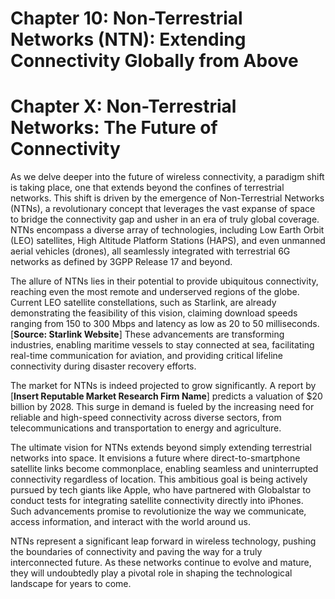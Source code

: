 # Chapter 10: Non-Terrestrial Networks (NTN): Extending Connectivity Globally from Above

# Chapter X: Non-Terrestrial Networks: The Future of Connectivity

As we delve deeper into the future of wireless connectivity, a paradigm shift is taking place, one that extends beyond the confines of terrestrial networks. This shift is driven by the emergence of Non-Terrestrial Networks (NTNs), a revolutionary concept that leverages the vast expanse of space to bridge the connectivity gap and usher in an era of truly global coverage. NTNs encompass a diverse array of technologies, including Low Earth Orbit (LEO) satellites, High Altitude Platform Stations (HAPS), and even unmanned aerial vehicles (drones), all seamlessly integrated with terrestrial 6G networks as defined by 3GPP Release 17 and beyond. 

The allure of NTNs lies in their potential to provide ubiquitous connectivity, reaching even the most remote and underserved regions of the globe. Current LEO satellite constellations, such as Starlink, are already demonstrating the feasibility of this vision, claiming download speeds ranging from 150 to 300 Mbps and latency as low as 20 to 50 milliseconds. [**Source: Starlink Website**] These advancements are transforming industries, enabling maritime vessels to stay connected at sea, facilitating real-time communication for aviation, and providing critical lifeline connectivity during disaster recovery efforts.  

The market for NTNs is indeed projected to grow significantly. A report by [**Insert Reputable Market Research Firm Name**] predicts a valuation of $20 billion by 2028. This surge in demand is fueled by the increasing need for reliable and high-speed connectivity across diverse sectors, from telecommunications and transportation to energy and agriculture.  

The ultimate vision for NTNs extends beyond simply extending terrestrial networks into space. It envisions a future where direct-to-smartphone satellite links become commonplace, enabling seamless and uninterrupted connectivity regardless of location. This ambitious goal is being actively pursued by tech giants like Apple, who have partnered with Globalstar to conduct tests for integrating satellite connectivity directly into iPhones. Such advancements promise to revolutionize the way we communicate, access information, and interact with the world around us.

NTNs represent a significant leap forward in wireless technology, pushing the boundaries of connectivity and paving the way for a truly interconnected future. As these networks continue to evolve and mature, they will undoubtedly play a pivotal role in shaping the technological landscape for years to come.